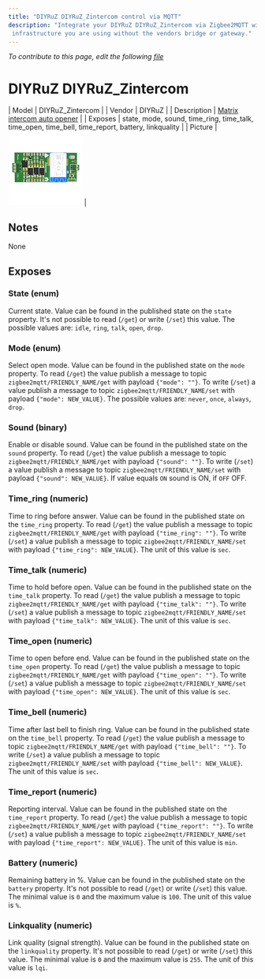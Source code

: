 ```yaml
---
title: "DIYRuZ DIYRuZ_Zintercom control via MQTT"
description: "Integrate your DIYRuZ DIYRuZ_Zintercom via Zigbee2MQTT with whatever smart home
 infrastructure you are using without the vendors bridge or gateway."
---
```


*To contribute to this page, edit the following
[file](https://github.com/Koenkk/zigbee2mqtt.io/blob/master/docs/devices/DIYRuZ_Zintercom.md)*

# DIYRuZ DIYRuZ_Zintercom

| Model | DIYRuZ_Zintercom  |
| Vendor  | DIYRuZ  |
| Description | [Matrix intercom auto opener](https://diyruz.github.io/posts/zintercom/) |
| Exposes | state, mode, sound, time_ring, time_talk, time_open, time_bell, time_report, battery, linkquality |
| Picture | ![DIYRuZ DIYRuZ_Zintercom](../../public/images/devices/DIYRuZ_Zintercom.jpg) |

## Notes

None


## Exposes

### State (enum)
Current state.
Value can be found in the published state on the `state` property.
It's not possible to read (`/get`) or write (`/set`) this value.
The possible values are: `idle`, `ring`, `talk`, `open`, `drop`.

### Mode (enum)
Select open mode.
Value can be found in the published state on the `mode` property.
To read (`/get`) the value publish a message to topic `zigbee2mqtt/FRIENDLY_NAME/get` with payload `{"mode": ""}`.
To write (`/set`) a value publish a message to topic `zigbee2mqtt/FRIENDLY_NAME/set` with payload `{"mode": NEW_VALUE}`.
The possible values are: `never`, `once`, `always`, `drop`.

### Sound (binary)
Enable or disable sound.
Value can be found in the published state on the `sound` property.
To read (`/get`) the value publish a message to topic `zigbee2mqtt/FRIENDLY_NAME/get` with payload `{"sound": ""}`.
To write (`/set`) a value publish a message to topic `zigbee2mqtt/FRIENDLY_NAME/set` with payload `{"sound": NEW_VALUE}`.
If value equals `ON` sound is ON, if `OFF` OFF.

### Time_ring (numeric)
Time to ring before answer.
Value can be found in the published state on the `time_ring` property.
To read (`/get`) the value publish a message to topic `zigbee2mqtt/FRIENDLY_NAME/get` with payload `{"time_ring": ""}`.
To write (`/set`) a value publish a message to topic `zigbee2mqtt/FRIENDLY_NAME/set` with payload `{"time_ring": NEW_VALUE}`.
The unit of this value is `sec`.

### Time_talk (numeric)
Time to hold before open.
Value can be found in the published state on the `time_talk` property.
To read (`/get`) the value publish a message to topic `zigbee2mqtt/FRIENDLY_NAME/get` with payload `{"time_talk": ""}`.
To write (`/set`) a value publish a message to topic `zigbee2mqtt/FRIENDLY_NAME/set` with payload `{"time_talk": NEW_VALUE}`.
The unit of this value is `sec`.

### Time_open (numeric)
Time to open before end.
Value can be found in the published state on the `time_open` property.
To read (`/get`) the value publish a message to topic `zigbee2mqtt/FRIENDLY_NAME/get` with payload `{"time_open": ""}`.
To write (`/set`) a value publish a message to topic `zigbee2mqtt/FRIENDLY_NAME/set` with payload `{"time_open": NEW_VALUE}`.
The unit of this value is `sec`.

### Time_bell (numeric)
Time after last bell to finish ring.
Value can be found in the published state on the `time_bell` property.
To read (`/get`) the value publish a message to topic `zigbee2mqtt/FRIENDLY_NAME/get` with payload `{"time_bell": ""}`.
To write (`/set`) a value publish a message to topic `zigbee2mqtt/FRIENDLY_NAME/set` with payload `{"time_bell": NEW_VALUE}`.
The unit of this value is `sec`.

### Time_report (numeric)
Reporting interval.
Value can be found in the published state on the `time_report` property.
To read (`/get`) the value publish a message to topic `zigbee2mqtt/FRIENDLY_NAME/get` with payload `{"time_report": ""}`.
To write (`/set`) a value publish a message to topic `zigbee2mqtt/FRIENDLY_NAME/set` with payload `{"time_report": NEW_VALUE}`.
The unit of this value is `min`.

### Battery (numeric)
Remaining battery in %.
Value can be found in the published state on the `battery` property.
It's not possible to read (`/get`) or write (`/set`) this value.
The minimal value is `0` and the maximum value is `100`.
The unit of this value is `%`.

### Linkquality (numeric)
Link quality (signal strength).
Value can be found in the published state on the `linkquality` property.
It's not possible to read (`/get`) or write (`/set`) this value.
The minimal value is `0` and the maximum value is `255`.
The unit of this value is `lqi`.

